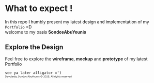 # What to expect !

In this repo I humbly present my latest design and implementation of my `Portfolio` =D
</br>
welcome to my oasis **SondosAbuYounis** 

**Explore the Design** 
-----
Feel free to explore the **wireframe**, **mockup** and **prototype** of my latest Portfolio

`see ya later alligator =')`
</br>
<sub><sup><sub> Devotedly, Sondos AbuYounis &copy; 2025. All rights reserved </sup></sub></sup>
